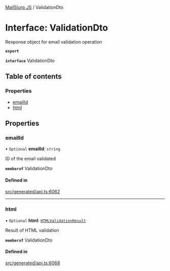 [MailSlurp JS](../README.md) / ValidationDto

# Interface: ValidationDto

Response object for email validation operation

**`export`**

**`interface`** ValidationDto

## Table of contents

### Properties

- [emailId](ValidationDto.md#emailid)
- [html](ValidationDto.md#html)

## Properties

### emailId

• `Optional` **emailId**: `string`

ID of the email validated

**`memberof`** ValidationDto

#### Defined in

[src/generated/api.ts:6062](https://github.com/mailslurp/mailslurp-client/blob/8c02983/src/generated/api.ts#L6062)

___

### html

• `Optional` **html**: [`HTMLValidationResult`](HTMLValidationResult.md)

Result of HTML validation

**`memberof`** ValidationDto

#### Defined in

[src/generated/api.ts:6068](https://github.com/mailslurp/mailslurp-client/blob/8c02983/src/generated/api.ts#L6068)
